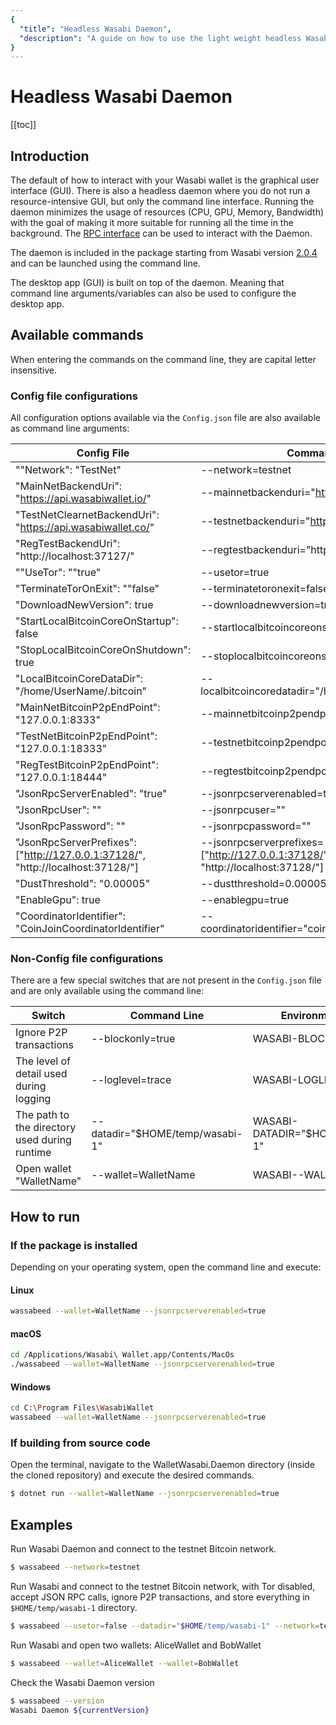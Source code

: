 ```yaml
---
{
  "title": "Headless Wasabi Daemon",
  "description": "A guide on how to use the light weight headless Wasabi daemon. This is the Wasabi documentation, an archive of knowledge about the open-source, non-custodial and privacy-focused Bitcoin wallet for desktop."
}
---
```


# Headless Wasabi Daemon

[[toc]]

## Introduction

The default of how to interact with your Wasabi wallet is the graphical user interface (GUI).
There is also a headless daemon where you do not run a resource-intensive GUI, but only the command line interface.
Running the daemon minimizes the usage of resources (CPU, GPU, Memory, Bandwidth) with the goal of making it more suitable for running all the time in the background.
The [RPC interface](/using-wasabi/RPC.md) can be used to interact with the Daemon.

The daemon is included in the package starting from Wasabi version [2.0.4](https://github.com/zkSNACKs/WalletWasabi/releases/tag/v2.0.4) and can be launched using the command line.

The desktop app (GUI) is built on top of the daemon.
Meaning that command line arguments/variables can also be used to configure the desktop app.

## Available commands

When entering the commands on the command line, they are capital letter insensitive.

### Config file configurations

All configuration options available via the `Config.json` file are also available as command line arguments:

| Config File | Command Line | Environment variable |
|---------|--------|----------------------|
| ""Network": "TestNet" | --network=testnet | WASABI-NETWORK=testnet |
| "MainNetBackendUri": "https://api.wasabiwallet.io/" | --mainnetbackenduri="https://api.wasabiwallet.io/" | WASABI-MAINNETBACKENDURI="https://api.wasabiwallet.io/"|
| "TestNetClearnetBackendUri": "https://api.wasabiwallet.co/" | --testnetbackenduri="https://api.wasabiwallet.co/" | WASABI-TESTNETBACKENDURI="https://api.wasabiwallet.co/" |
| "RegTestBackendUri": "http://localhost:37127/" | --regtestbackenduri="http://localhost:37127/" | WASABI-REGTESTBACKENDURI="http://localhost:37127/" |
| ""UseTor": ""true" | --usetor=true | WASABI-USETOR=true |
| "TerminateTorOnExit": ""false" | --terminatetoronexit=false | WASABI-TERMINATETORONEXIT=false |
| "DownloadNewVersion": true | --downloadnewversion=true | WASABI-DOWNLOADNEWVERSION=true |
| "StartLocalBitcoinCoreOnStartup": false | --startlocalbitcoincoreonstartup=false | WASABI-STARTLOCALBITCOINCOREONSTARTUP=false |
| "StopLocalBitcoinCoreOnShutdown": true | --stoplocalbitcoincoreonshutdown=true | WASABI-STOPLOCALBITCOINCOREONSHUTDOWN=true |
| "LocalBitcoinCoreDataDir": "/home/UserName/.bitcoin" | --localbitcoincoredatadir="/home/UserName/.bitcoin" | WASABI-LOCALBITCOINCOREDATADIR="/home/UserName/.bitcoin" |
| "MainNetBitcoinP2pEndPoint": "127.0.0.1:8333" | --mainnetbitcoinp2pendpoint="127.0.0.1:8333" | WASABI-MAINNETBITCOINP2PENDPOINT="127.0.0.1:8333" |
| "TestNetBitcoinP2pEndPoint": "127.0.0.1:18333" | --testnetbitcoinp2pendpoint="127.0.0.1:18333" | WASABI-TESTNETBITCOINP2PENDPOINT="127.0.0.1:18333" |
| "RegTestBitcoinP2pEndPoint": "127.0.0.1:18444" | --regtestbitcoinp2pendpoint="127.0.0.1:18444" | WASABI-REGTESTBITCOINP2PENDPOINT="127.0.0.1:18444" |
| "JsonRpcServerEnabled": "true" | --jsonrpcserverenabled=true | WASABI-JSONRPCSERVERENABLED=true |
| "JsonRpcUser": "" | --jsonrpcuser="" | WASABI-JSONRPCUSER="" |
| "JsonRpcPassword": "" | --jsonrpcpassword="" | WASABI-JSONRPCPASSWORD="" |
| "JsonRpcServerPrefixes":["http://127.0.0.1:37128/", "http://localhost:37128/"] | --jsonrpcserverprefixes=["http://127.0.0.1:37128/", "http://localhost:37128/"] | WASABI-JSONRPCSERVERPREFIXES=["http://127.0.0.1:37128/", "http://localhost:37128/"] |
| "DustThreshold": "0.00005" | --dustthreshold=0.00005 | WASABI-DUSTTHRESHOLD=0.00005 |
| "EnableGpu": true | --enablegpu=true | WASABI-ENABLEGPU=true |
| "CoordinatorIdentifier": "CoinJoinCoordinatorIdentifier" | --coordinatoridentifier="coinjoincoordinatoridentifier" | WASABI-COORDINATORIDENTIFIER="coinjoincoordinatoridentifier" |

### Non-Config file configurations

There are a few special switches that are not present in the `Config.json` file and are only available using the command line:

 Switch | Command Line| Environment variable|
|-------|-------------|---------------------|
| Ignore P2P transactions | --blockonly=true | WASABI-BLOCKONLY=true |
| The level of detail used during logging | --loglevel=trace | WASABI-LOGLEVEL=trace |
| The path to the directory used during runtime | --datadir="$HOME/temp/wasabi-1" | WASABI-DATADIR="$HOME/temp/wasabi-1" |
| Open wallet "WalletName" | --wallet=WalletName | WASABI--WALLET=WalletName |

## How to run

### If the package is installed

Depending on your operating system, open the command line and execute:

#### Linux

```bash
wassabeed --wallet=WalletName --jsonrpcserverenabled=true
```

#### macOS

```bash
cd /Applications/Wasabi\ Wallet.app/Contents/MacOs
./wassabeed --wallet=WalletName --jsonrpcserverenabled=true
```

#### Windows

```bash
cd C:\Program Files\WasabiWallet
wassabeed --wallet=WalletName --jsonrpcserverenabled=true
```

### If building from source code

Open the terminal, navigate to the WalletWasabi.Daemon directory (inside the cloned repository) and execute the desired commands.

```bash
$ dotnet run --wallet=WalletName --jsonrpcserverenabled=true
```

## Examples

Run Wasabi Daemon and connect to the testnet Bitcoin network.

```bash
$ wassabeed --network=testnet
```

Run Wasabi and connect to the testnet Bitcoin network, with Tor disabled, accept JSON RPC calls, ignore P2P transactions, and store everything in `$HOME/temp/wasabi-1` directory.

```bash
$ wassabeed --usetor=false --datadir="$HOME/temp/wasabi-1" --network=testnet --jsonrpcserverenabled=true --blockonly=true
```

Run Wasabi and open two wallets: AliceWallet and BobWallet

```bash
$ wassabeed --wallet=AliceWallet --wallet=BobWallet
```

Check the Wasabi Daemon version

```bash
$ wassabeed --version
Wasabi Daemon ${currentVersion}
```

